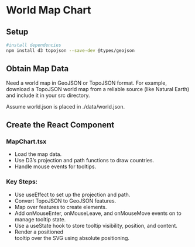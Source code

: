 # World Map Chart

## Setup

```bash
#install dependencies
npm install d3 topojson --save-dev @types/geojson
```

## Obtain Map Data

Need a world map in GeoJSON or TopoJSON format. For example, download a TopoJSON world map from a reliable source (like Natural Earth) and include it in your src directory.

Assume world.json is placed in ./data/world.json.

## Create the React Component

### MapChart.tsx

- Load the map data.
- Use D3’s projection and path functions to draw countries.
- Handle mouse events for tooltips.

### Key Steps:

- Use useEffect to set up the projection and path.
- Convert TopoJSON to GeoJSON features.
- Map over features to create <path> elements.
- Add onMouseEnter, onMouseLeave, and onMouseMove events on <path> to manage tooltip state.
- Use a useState hook to store tooltip visibility, position, and content.
- Render a positioned <div> tooltip over the SVG using absolute positioning.
